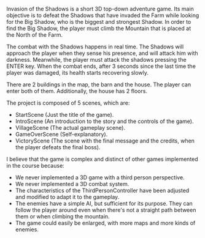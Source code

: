 Invasion of the Shadows is a short 3D top-down adventure game. Its main objective is to defeat the Shadows that have invaded the Farm while looking for the Big Shadow, who is the biggest and strongest Shadow.
In order to find the Big Shadow, the player must climb the Mountain that is placed at the North of the Farm.

The combat with the Shadows happens in real time. The Shadows will approach the player when they sense his presence, and will attack him with darkness. Meanwhile, the player must attack the shadows pressing the ENTER key. When the combat ends, after 3 seconds since the last time the player was damaged, its health starts recovering slowly.

There are 2 buildings in the map, the barn and the house. The player can enter both of them. Additionally, the house has 2 floors.

The project is composed of 5 scenes, which are:
- StartScene (Just the title of the game).
- IntroScene (An introduction to the story and the controls of the game).
- VillageScene (The actual gameplay scene).
- GameOverScene (Self-explanatory).
- VictoryScene (The scene with the final message and the credits, when the player defeats the final boss).

I believe that the game is complex and distinct of other games implemented in the course because:
- We never implemented a 3D game with a third person perspective.
- We never implemented a 3D combat system.
- The characteristics of the ThirdPersonController have been adjusted and modified to adapt it to the gameplay.
- The enemies have a simple AI, but sufficient for its purpose. They can follow the player around even when there's not a straight path between them or when climbing the mountain.
- The game could easily be enlarged, with more maps and more kinds of enemies.


